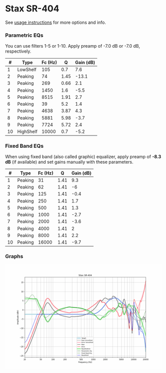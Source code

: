 # Stax SR-404
See [usage instructions](https://github.com/jaakkopasanen/AutoEq#usage) for more options and info.

### Parametric EQs
You can use filters 1-5 or 1-10. Apply preamp of -7.0 dB or -7.0 dB, respectively.

|   # | Type      |   Fc (Hz) |    Q |   Gain (dB) |
|-----|-----------|-----------|------|-------------|
|   1 | LowShelf  |       105 | 0.7  |         7.6 |
|   2 | Peaking   |        74 | 1.45 |       -13.1 |
|   3 | Peaking   |       269 | 0.66 |         2.1 |
|   4 | Peaking   |      1450 | 1.6  |        -5.5 |
|   5 | Peaking   |      8515 | 1.91 |         2.7 |
|   6 | Peaking   |        39 | 5.2  |         1.4 |
|   7 | Peaking   |      4638 | 3.87 |         4.3 |
|   8 | Peaking   |      5881 | 5.98 |        -3.7 |
|   9 | Peaking   |      7724 | 5.72 |         2.4 |
|  10 | HighShelf |     10000 | 0.7  |        -5.2 |

### Fixed Band EQs
When using fixed band (also called graphic) equalizer, apply preamp of **-8.3 dB** (if available) and set gains manually with these parameters.

|   # | Type    |   Fc (Hz) |    Q |   Gain (dB) |
|-----|---------|-----------|------|-------------|
|   1 | Peaking |        31 | 1.41 |         9.3 |
|   2 | Peaking |        62 | 1.41 |        -6   |
|   3 | Peaking |       125 | 1.41 |        -0.4 |
|   4 | Peaking |       250 | 1.41 |         1.7 |
|   5 | Peaking |       500 | 1.41 |         1.3 |
|   6 | Peaking |      1000 | 1.41 |        -2.7 |
|   7 | Peaking |      2000 | 1.41 |        -3.6 |
|   8 | Peaking |      4000 | 1.41 |         2   |
|   9 | Peaking |      8000 | 1.41 |         2.2 |
|  10 | Peaking |     16000 | 1.41 |        -9.7 |

### Graphs
![](./Stax%20SR-404.png)

